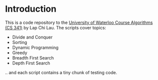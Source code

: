 # Introduction
This is a code repository to the [University of Waterloo Course Algorithms (CS 341)](https://cs.uwaterloo.ca/~lapchi/cs341/) by Lap Chi Lau. The scripts cover topics:
- Divide and Conquer
- Sorting
- Dynamic Programming
- Greedy
- Breadth First Search
- Depth First Search

.. and each script contains a tiny chunk of testing code.
